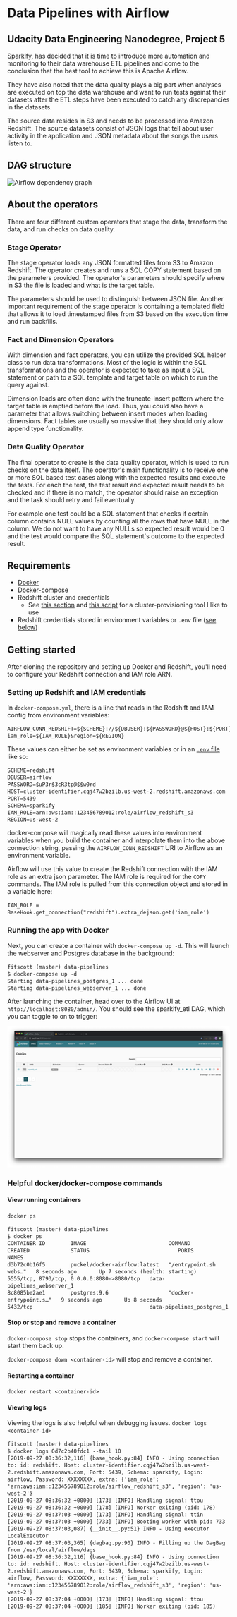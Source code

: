 # Data Pipelines with Airflow
## Udacity Data Engineering Nanodegree, Project 5

Sparkify, has decided that it is time to introduce more automation and monitoring to their data warehouse ETL pipelines and come to the conclusion that the best tool to achieve this is Apache Airflow.

They have also noted that the data quality plays a big part when analyses are executed on top the data warehouse and want to run tests against their datasets after the ETL steps have been executed to catch any discrepancies in the datasets.

The source data resides in S3 and needs to be processed into Amazon Redshift. The source datasets consist of JSON logs that tell about user activity in the application and JSON metadata about the songs the users listen to.

## DAG structure

![Airflow dependency graph](https://video.udacity-data.com/topher/2019/January/5c48ba31_example-dag/example-dag.png)

## About the operators
There are four different custom operators that stage the data, transform the data, and run checks on data quality.

### Stage Operator
The stage operator loads any JSON formatted files from S3 to Amazon Redshift. The operator creates and runs a SQL COPY statement based on the parameters provided. The operator's parameters should specify where in S3 the file is loaded and what is the target table.

The parameters should be used to distinguish between JSON file. Another important requirement of the stage operator is containing a templated field that allows it to load timestamped files from S3 based on the execution time and run backfills.

### Fact and Dimension Operators
With dimension and fact operators, you can utilize the provided SQL helper class to run data transformations. Most of the logic is within the SQL transformations and the operator is expected to take as input a SQL statement or path to a SQL template and target table on which to run the query against.

Dimension loads are often done with the truncate-insert pattern where the target table is emptied before the load. Thus, you could also have a parameter that allows switching between insert modes when loading dimensions. Fact tables are usually so massive that they should only allow append type functionality.

### Data Quality Operator
The final operator to create is the data quality operator, which is used to run checks on the data itself. The operator's main functionality is to receive one or more SQL based test cases along with the expected results and execute the tests. For each the test, the test result and expected result needs to be checked and if there is no match, the operator should raise an exception and the task should retry and fail eventually.

For example one test could be a SQL statement that checks if certain column contains NULL values by counting all the rows that have NULL in the column. We do not want to have any NULLs so expected result would be 0 and the test would compare the SQL statement's outcome to the expected result.

## Requirements
* [Docker](https://docs.docker.com/install/)
* [Docker-compose](https://docs.docker.com/compose/install/)
* Redshift cluster and credentials
  * See [this section](https://github.com/ScottFitzgerald83/data-warehousing#setting-up-the-cluster) and [this script](https://github.com/ScottFitzgerald83/data-warehousing/blob/master/utils/create_cluster.py) for a cluster-provisioning tool I like to use
* Redshift credentials stored in environment variables or `.env` file ([see below](https://github.com/ScottFitzgerald83/data-pipelines#setting-up-redshift-and-iam-credentials))

## Getting started
After cloning the repository and setting up Docker and Redshift, you'll need to configure your Redshift connection and IAM role ARN.

### Setting up Redshift and IAM credentials
In `docker-compose.yml`, there is a line that reads in the Redshift and IAM config from environment variables:
```
AIRFLOW_CONN_REDSHIFT=${SCHEME}://${DBUSER}:${PASSWORD}@${HOST}:${PORT}/${SCHEMA}?iam_role=${IAM_ROLE}&region=${REGION}
```
These values can either be set as environment variables or in an [`.env` file](https://docs.docker.com/compose/env-file/) like so:
```
SCHEME=redshift
DBUSER=airflow
PASSWORD=$uP3r$3cR3tp@$$w0rd
HOST=cluster-identifier.cqj47w2bzilb.us-west-2.redshift.amazonaws.com
PORT=5439
SCHEMA=sparkify
IAM_ROLE=arn:aws:iam::123456789012:role/airflow_redshift_s3
REGION=us-west-2
``` 
docker-compose will magically read these values into environment variables when you build the container and interpolate them into the above connection string, passing the `AIRFLOW_CONN_REDSHIFT` URI to Airflow as an environment variable. 

Airflow will use this value to create the Redshift connection with the IAM role as an extra json parameter. The IAM role is required for the `COPY` commands. The IAM role is pulled from this connection object and stored in a variable here:
```
IAM_ROLE = BaseHook.get_connection("redshift").extra_dejson.get('iam_role')
```

### Running the app with Docker 
 Next, you can create a container with `docker-compose up -d`. This will launch the webserver and Postgres database in the background:
```
fitscott (master) data-pipelines
$ docker-compose up -d
Starting data-pipelines_postgres_1 ... done
Starting data-pipelines_webserver_1 ... done
```
After launching the container, head over to the Airflow UI at `http://localhost:8080/admin/`.
You should see the sparkify_etl DAG, which you can toggle to on to trigger:

![Airflow UI](airflow_ui.png)

### Helpful docker/docker-compose commands
#### View running containers
`docker ps`
```
fitscott (master) data-pipelines
$ docker ps
CONTAINER ID        IMAGE                          COMMAND                  CREATED             STATUS                            PORTS                                        NAMES
d3b72c0b16f5        puckel/docker-airflow:latest   "/entrypoint.sh webs…"   8 seconds ago       Up 7 seconds (health: starting)   5555/tcp, 8793/tcp, 0.0.0.0:8080->8080/tcp   data-pipelines_webserver_1
8c8085be2ae1        postgres:9.6                   "docker-entrypoint.s…"   9 seconds ago       Up 8 seconds                      5432/tcp                                     data-pipelines_postgres_1
```
#### Stop or stop and remove a container
`docker-compose stop` stops the containers, and `docker-compose start` will start them back up.

`docker-compose down <container-id>` will stop and remove a container.
 
#### Restarting a container
`docker restart <container-id> `

#### Viewing logs
Viewing the logs is also helpful when debugging issues. `docker logs <container-id>`
```
fitscott (master) data-pipelines
$ docker logs 0d7c2b40fdc1 --tail 10
[2019-09-27 08:36:32,116] {base_hook.py:84} INFO - Using connection to: id: redshift. Host: cluster-identifier.cqj47w2bzilb.us-west-2.redshift.amazonaws.com, Port: 5439, Schema: sparkify, Login: airflow, Password: XXXXXXXX, extra: {'iam_role': 'arn:aws:iam::123456789012:role/airflow_redshift_s3', 'region': 'us-west-2'}
[2019-09-27 08:36:32 +0000] [173] [INFO] Handling signal: ttou
[2019-09-27 08:36:32 +0000] [178] [INFO] Worker exiting (pid: 178)
[2019-09-27 08:37:03 +0000] [173] [INFO] Handling signal: ttin
[2019-09-27 08:37:03 +0000] [733] [INFO] Booting worker with pid: 733
[2019-09-27 08:37:03,087] {__init__.py:51} INFO - Using executor LocalExecutor
[2019-09-27 08:37:03,365] {dagbag.py:90} INFO - Filling up the DagBag from /usr/local/airflow/dags
[2019-09-27 08:36:32,116] {base_hook.py:84} INFO - Using connection to: id: redshift. Host: cluster-identifier.cqj47w2bzilb.us-west-2.redshift.amazonaws.com, Port: 5439, Schema: sparkify, Login: airflow, Password: XXXXXXXX, extra: {'iam_role': 'arn:aws:iam::123456789012:role/airflow_redshift_s3', 'region': 'us-west-2'}
[2019-09-27 08:37:04 +0000] [173] [INFO] Handling signal: ttou
[2019-09-27 08:37:04 +0000] [185] [INFO] Worker exiting (pid: 185)
```


